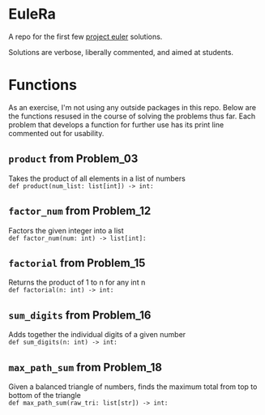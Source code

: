 # EuleRa
A repo for the first few [project euler](https://projecteuler.net/) solutions.

Solutions are verbose, liberally commented, and aimed at students. 

# Functions

As an exercise, I'm not using any outside packages in this repo. 
Below are the functions resused in the course of solving the problems thus far. 
Each problem that develops a function for further use has its print line commented out for usability. 


## `product` from Problem_03
Takes the product of all elements in a list of numbers  
`def product(num_list: list[int]) -> int:`

## `factor_num` from Problem_12
Factors the given integer into a list  
`def factor_num(num: int) -> list[int]:`

## `factorial` from Problem_15
Returns the product of 1 to n for any int n   
`def factorial(n: int) -> int:`

## `sum_digits` from Problem_16
Adds together the individual digits of a given number  
`def sum_digits(n: int) -> int:`

## `max_path_sum` from Problem_18
Given a balanced triangle of numbers, finds the maximum total from top to bottom of the triangle   
`def max_path_sum(raw_tri: list[str]) -> int:`
